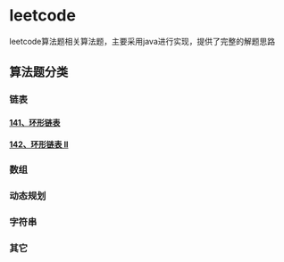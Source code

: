 # leetcode
leetcode算法题相关算法题，主要采用java进行实现，提供了完整的解题思路

## 算法题分类
### 链表
#### [141、环形链表](/src/main/doc/linkedAndTrees/环形链表.md)
#### [142、环形链表 II](/src/main/doc/linkedAndTrees/环形链表2.md)

### 数组
### 动态规划
### 字符串
### 其它
